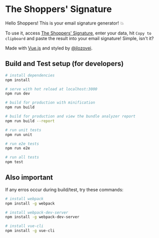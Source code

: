 # The Shoppers' Signature

Hello Shoppers! This is your email signature generator! :boom:  

To use it, access [The Shoppers' Signature](https://jlozovei.github.io/shoppers-signature/), enter your data, hit `Copy to clipboard` and paste the result into your email signature! Simple, isn't it?  

Made with [Vue.js](https://vuejs.org/) and styled by [@jlozovei](https://github.com/jlozovei).  

## Build and Test setup (for developers)

``` bash
# install dependencies
npm install

# serve with hot reload at localhost:3000
npm run dev

# build for production with minification
npm run build

# build for production and view the bundle analyzer report
npm run build --report

# run unit tests
npm run unit

# run e2e tests
npm run e2e

# run all tests
npm test
```


## Also important

If any erros occur during build/test, try these commands:

``` bash
# install webpack
npm install -g webpack

# install webpack-dev-server
npm install -g webpack-dev-server

# install vue-cli
npm install -g vue-cli
```
